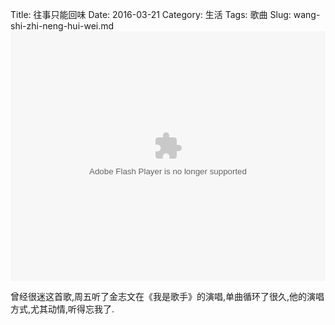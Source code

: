 Title: 往事只能回味
Date: 2016-03-21
Category: 生活
Tags: 歌曲
Slug: wang-shi-zhi-neng-hui-wei.md
<container>
<object><param width=auto height=auto  name="movie" value="http://share.vrs.sohu.com/2929753/v.swf&topBar=1&autoplay=false&plid=9093704&pub_catecode=0&from=page"></param><param name="allowFullScreen" value="true"></param><param name="allowscriptaccess" value="always"></param><param name="wmode" value="Transparent"></param><embed width=100% height=400 wmode="Transparent" allowfullscreen="true" allowscriptaccess="always" quality="high" src="http://share.vrs.sohu.com/2929753/v.swf&topBar=1&autoplay=false&plid=9093704&pub_catecode=0&from=page" type="application/x-shockwave-flash"/></embed></object>
</container>


曾经很迷这首歌,周五听了金志文在《我是歌手》的演唱,单曲循环了很久,他的演唱方式,尤其动情,听得忘我了.

